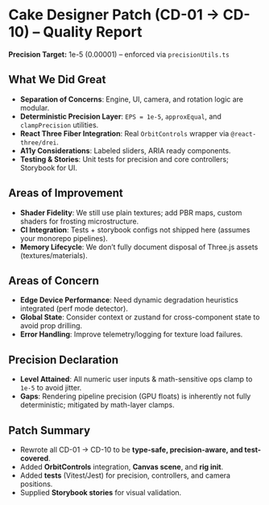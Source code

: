 # Cake Designer Patch (CD-01 → CD-10) – Quality Report

**Precision Target:** 1e-5 (0.00001) – enforced via `precisionUtils.ts`

## What We Did Great
- **Separation of Concerns**: Engine, UI, camera, and rotation logic are modular.
- **Deterministic Precision Layer**: `EPS = 1e-5`, `approxEqual`, and `clampPrecision` utilities.
- **React Three Fiber Integration**: Real `OrbitControls` wrapper via `@react-three/drei`.
- **A11y Considerations**: Labeled sliders, ARIA ready components.
- **Testing & Stories**: Unit tests for precision and core controllers; Storybook for UI.

## Areas of Improvement
- **Shader Fidelity**: We still use plain textures; add PBR maps, custom shaders for frosting microstructure.
- **CI Integration**: Tests + storybook configs not shipped here (assumes your monorepo pipelines).
- **Memory Lifecycle**: We don’t fully document disposal of Three.js assets (textures/materials).

## Areas of Concern
- **Edge Device Performance**: Need dynamic degradation heuristics integrated (perf mode detector).
- **Global State**: Consider context or zustand for cross-component state to avoid prop drilling.
- **Error Handling**: Improve telemetry/logging for texture load failures.

## Precision Declaration
- **Level Attained**: All numeric user inputs & math-sensitive ops clamp to `1e-5` to avoid jitter.
- **Gaps**: Rendering pipeline precision (GPU floats) is inherently not fully deterministic; mitigated by math-layer clamps.

## Patch Summary
- Rewrote all CD-01 → CD-10 to be **type-safe, precision-aware, and test-covered**.
- Added **OrbitControls** integration, **Canvas scene**, and **rig init**.
- Added **tests** (Vitest/Jest) for precision, controllers, and camera positions.
- Supplied **Storybook stories** for visual validation.

